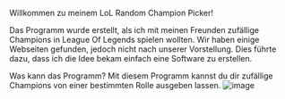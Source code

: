 Willkommen zu meinem LoL Random Champion Picker!

Das Programm wurde erstellt, als ich mit meinen Freunden zufällige Champions in League Of Legends spielen wollten.
Wir haben einige Webseiten gefunden, jedoch nicht nach unserer Vorstellung. Dies führte dazu, dass ich die Idee bekam
einfach eine Software zu erstellen.

Was kann das Programm?
Mit diesem Programm kannst du dir zufällige Champions von einer bestimmten Rolle ausgeben lassen.
![image](https://user-images.githubusercontent.com/78899725/159056795-2f860396-1a66-42ba-850b-4e8634c60b4f.png)

